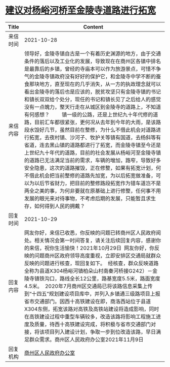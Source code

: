 # <a href="http://www.shangluo.gov.cn/zmhd/ldxxxx.jsp?urltype=leadermail.LeaderMailContentUrl&wbtreeid=1112&leadermailid=8107">建议对杨峪河桥至金陵寺道路进行拓宽</a>
|Title|Content|
|:---:|---|
|来信时间|2021-10-28|
|来信内容|领导好，金陵寺镇自古是一个有着历史渊源的地方，由于交通条件的落后以及工业化的发展，导致现在在商州区各镇中排名是最靠后的乡镇，曾经的寺庙本可以作为旅游景点，可惜不争气的金陵寺镇政府没有好好的保护它，和金陵寺中学不断的蚕食那块地方，直至现在的几乎消失，从一方的执政理念就可以看出金陵寺的落后也是应该的，脱贫攻坚只有金陵寺镇的书记和镇长双双给个处分，现任的书记和镇长见了之后给人的感觉没有一点魄力，整天行走在从城区到金陵寺的道路上，不知道有何感想？         镇一级的公路，还是上世纪九十年代修的道路，目前汇车都很紧张，更何况从去年到今年的大雨，是该路段水毁好几节，虽然目前在整修，为什么不借此机会对道路进行拓宽，去夜村镇、沙河子、牧护关等镇有国道，去杨斜等有省道，连去黑山镇的道路都进行了拓宽，而金陵寺镇至今还是上世纪九十年代的道路，目前的社会发展从杨峪河至金陵寺镇的道路已无法满足当前的需求，车辆的增加，路窄，导致好多安全隐患，这次的道路摧毁，正在修整，如果有拓宽计划，何不借此机会把当前整修的道路先加宽，为以后拓宽做准备，可以为以后节省财力，把目前的整修路段拓宽作为错车道岂不是两全之美的事，为何非要就在原基础上进行修整，任何事不用发展的眼光来对待事物，不考虑后期的发展，只能暂且求生存，如何得到人民的拥戴？|
|回复时间|2021-10-29|
|回复内容|网友你好，来信已收悉，你反映的问题已转商州区人民政府阅处。相关情况会第一时间答复，请关注后续回复内容，感谢你的来信，祝你生活愉快！2021年10月29日  网友你好，你反映的问题商州区政府领导高度重视，立即安排区交通局就群众反映的问题进行核查，现回复如下。  经核查，群众反映道路全称为县道X304杨峪河镇柏朵山村南秦河桥接G242）－金陵寺镇铁沟口，路线全长12公里，路基宽度5.5米，路面宽度4.5米。  2020年7月商州区交通局已将该路信息采集上传到“十四五”规划建设项目库中，并列入乡镇通三级路项目上报省市交通部门。因西十高铁建设在即，商洛西站位于县道X304东侧，拓宽该路对高铁及高铁站建设将造成影响，同时在高铁建设过程中重型车辆较多，改造该路将影响工程施工进度及质量，待西十高铁建设完成，将积极与省市交通部门对接，将该项目列入建设计划，争取一步到位改造该路，早日满足群众需求。商州区人民政府办公室2021年11月9日|
|回复机构|<a href="../../categories/agencies/商州区人民政府办公室.md">商州区人民政府办公室</a>|
